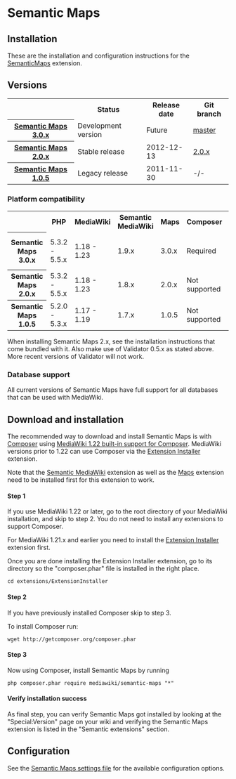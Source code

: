 # Semantic Maps

## Installation

These are the installation and configuration instructions for the [SemanticMaps](../README.md) extension.

## Versions

<table>
	<tr>
		<th></th>
		<th>Status</th>
		<th>Release date</th>
		<th>Git branch</th>
	</tr>
	<tr>
		<th><a href="https://github.com/JeroenDeDauw/SemanticMaps/blob/master/docs/RELEASE-NOTES.md">Semantic Maps 3.0.x</a></th>
		<td>Development version</td>
		<td>Future</td>
		<td><a href="https://github.com/JeroenDeDauw/SemanticMaps/tree/master">master</a></td>
	</tr>
	<tr>
		<th><a href="https://github.com/JeroenDeDauw/SemanticMaps/blob/2.0.x/RELEASE-NOTES">Semantic Maps 2.0.x</a></th>
		<td>Stable release</td>
		<td>2012-12-13</td>
		<td><a href="https://github.com/JeroenDeDauw/SemanticMaps/tree/2.0.x">2.0.x</a></td>
	</tr>
	<tr>
		<th><a href="https://github.com/JeroenDeDauw/SemanticMaps/blob/2.0.x/RELEASE-NOTES">Semantic Maps 1.0.5</a></th>
		<td>Legacy release</td>
		<td>2011-11-30</td>
		<td>-/-</td>
	</tr>
</table>

### Platform compatibility

<table>
	<tr>
		<th></th>
		<th>PHP</th>
		<th>MediaWiki</th>
		<th>Semantic<br />MediaWiki</th>
		<th>Maps</th>
		<th>Composer</th>
		<th>Validator</th>
	</tr>
	<tr>
		<th>Semantic Maps<br />3.0.x</th>
		<td>5.3.2 - 5.5.x</td>
		<td>1.18 - 1.23</td>
		<td>1.9.x</td>
		<td>3.0.x</td>
		<td>Required</td>
		<td>1.0.x (handled by Composer)</td>
	</tr>
	<tr>
		<th>Semantic Maps<br />2.0.x</th>
		<td>5.3.2 - 5.5.x</td>
		<td>1.18 - 1.23</td>
		<td>1.8.x</td>
		<td>2.0.x</td>
		<td>Not supported</td>
		<td>0.5.1</td>
	</tr>
	<tr>
		<th>Semantic Maps<br />1.0.5</th>
		<td>5.2.0 - 5.3.x</td>
		<td>1.17 - 1.19</td>
		<td>1.7.x</td>
		<td>1.0.5</td>
		<td>Not supported</td>
		<td>0.4.13 or 0.4.14</td>
	</tr>
</table>

When installing Semantic Maps 2.x, see the installation instructions that come bundled with it. Also
make use of Validator 0.5.x as stated above. More recent versions of Validator will not work.


### Database support

All current versions of Semantic Maps have full support for all databases that can be used with MediaWiki.

## Download and installation

The recommended way to download and install Semantic Maps is with [Composer](http://getcomposer.org) using
[MediaWiki 1.22 built-in support for Composer](https://www.mediawiki.org/wiki/Composer). MediaWiki
versions prior to 1.22 can use Composer via the
[Extension Installer](https://github.com/JeroenDeDauw/ExtensionInstaller/blob/master/README.md)
extension.

Note that the [Semantic MediaWiki](https://semantic-mediawiki.org/wiki/Help:Installation) extension as well as the  [Maps](https://github.com/JeroenDeDauw/Maps/blob/master/docs/INSTALL.md) extension need to be installed first for this extension to work.

#### Step 1

If you use MediaWiki 1.22 or later, go to the root directory of your MediaWiki installation,
and skip to step 2. You do not need to install any extensions to support Composer.

For MediaWiki 1.21.x and earlier you need to install the
[Extension Installer](https://github.com/JeroenDeDauw/ExtensionInstaller/blob/master/README.md) extension first.

Once you are done installing the Extension Installer extension, go to its directory so the "composer.phar" file
is installed in the right place.

    cd extensions/ExtensionInstaller

#### Step 2

If you have previously installed Composer skip to step 3.

To install Composer run:

    wget http://getcomposer.org/composer.phar

#### Step 3

Now using Composer, install Semantic Maps by running

    php composer.phar require mediawiki/semantic-maps "*"

#### Verify installation success

As final step, you can verify Semantic Maps got installed by looking at the "Special:Version" page on your wiki and verifying the Semantic Maps extension is listed in the "Semantic extensions" section.


## Configuration

See the [Semantic Maps settings file](../SM_Settings.php) for the available configuration options.
